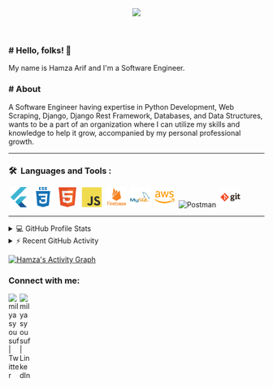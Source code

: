 
<p align="center">
  <img src="https://cdn.dribbble.com/users/926537/screenshots/4502924/media/79e26abb3fb85b42f2722cf22da095dc.gif">
</p>
<p align="center"><img src="https://komarev.com/ghpvc/?username=m-hamzaarif&style=flat-square&color=blue" alt=""></p>

### # Hello, folks! 👋
My name is Hamza Arif and I'm a Software Engineer.

### # About
A Software Engineer having expertise in Python Development, Web Scraping, Django, Django Rest Framework, Databases, and Data Structures, wants to be a part of an organization where I can utilize my skills and knowledge to help it grow, accompanied by my personal professional growth. 

---

### 🛠 &nbsp;Languages and Tools :

<p>
<img src="https://github.com/devicons/devicon/blob/master/icons/flutter/flutter-original.svg" title="Flutter" alt="Flutter" width="40" height="40"/>&nbsp;
<img src="https://github.com/devicons/devicon/blob/master/icons/css3/css3-plain-wordmark.svg"  title="CSS3" alt="CSS" width="40" height="40"/>&nbsp;
<img src="https://github.com/devicons/devicon/blob/master/icons/html5/html5-original.svg" title="HTML5" alt="HTML" width="40" height="40"/>&nbsp;
<img src="https://github.com/devicons/devicon/blob/master/icons/javascript/javascript-original.svg" title="JavaScript" alt="JavaScript" width="40" height="40"/>&nbsp;
<img src="https://github.com/devicons/devicon/blob/master/icons/firebase/firebase-plain-wordmark.svg" title="Firebase" alt="Firebase" width="40" height="40"/>&nbsp;
<img src="https://github.com/devicons/devicon/blob/master/icons/mysql/mysql-original-wordmark.svg" title="MySQL"  alt="MySQL" width="40" height="40"/>&nbsp;
<img src="https://github.com/devicons/devicon/blob/master/icons/amazonwebservices/amazonwebservices-plain-wordmark.svg" title="AWS" alt="AWS" width="40" height="40"/>&nbsp;
<img src="https://www.vectorlogo.zone/logos/getpostman/getpostman-icon.svg" title="Postman"  alt="Postman" width="40" height="40"/>&nbsp;
<img src="https://github.com/devicons/devicon/blob/master/icons/git/git-original-wordmark.svg" title="Git" **alt="Git" width="40" height="40"/>&nbsp;
</p>

---
<!-- https://github.com/anuraghazra/github-readme-stats -->
<details> 
  <summary>💻 GitHub Profile Stats</summary>
  <br/>
    <a href="https://github.com/anuraghazra/github-readme-stats"><img alt="Hamza's Github Stats" src="https://denvercoder1-github-readme-stats.vercel.app/api/?username=m-hamzaarif&show_icons=true&include_all_commits=true&count_private=true&theme=react&hide_border=true&bg_color=1F222E&title_color=F85D7F&icon_color=F8D866" height="192px"/></a>
  <a href="https://github.com/anuraghazra/github-readme-stats"><img alt="Hamza's Top Languages" src="https://github-readme-stats.vercel.app/api/top-langs/?username=m-hamzaarif&langs_count=8&layout=compact&theme=react&hide_border=true&bg_color=1F222E&title_color=F85D7F&icon_color=F8D866&hide=Jupyter%20Notebook" height="192px"/></a>
  <br/>
  <b>Note:</b> Top languages is only a metric of the languages my public code consists of and doesn't reflect experience or skill level.
</details>


<!-- https://github.com/jamesgeorge007/github-activity-readme -->
<details>
  <summary>⚡ Recent GitHub Activity</summary>
  <br/>
</details>

<!-- https://github.com/ashutosh00710/github-readme-activity-graph -->
<a href="https://github.com/ashutosh00710/github-readme-activity-graph"><img alt="Hamza's Activity Graph" src="https://denvercoder1-activity-graph.herokuapp.com/graph/?username=m-hamzaarif&bg_color=1F222E&color=F8D866&line=F85D7F&point=FFFFFF&hide_border=true" /></a>


[twitter]: https://twitter.com/iamhamza_arif
[linkedin]: https://www.linkedin.com/in/hamzaharif/

### Connect with me:

[<img align="left" alt="milyasyousuf | Twitter" width="22px" src="https://cdn.jsdelivr.net/npm/simple-icons@v3/icons/twitter.svg" />][twitter]
[<img align="left" alt="milyasyousuf | LinkedIn" width="22px" src="https://cdn.jsdelivr.net/npm/simple-icons@v3/icons/linkedin.svg" />][linkedin]
